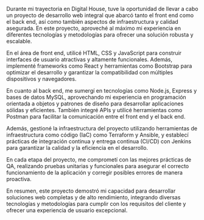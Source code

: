 

Durante mi trayectoria en Digital House, tuve la oportunidad de llevar a cabo un proyecto de desarrollo web integral que abarcó tanto el front end como el back end, así como también aspectos de infraestructura y calidad asegurada. En este proyecto, aproveché al máximo mi experiencia en diferentes tecnologías y metodologías para ofrecer una solución robusta y escalable.

En el área de front end, utilicé HTML, CSS y JavaScript para construir interfaces de usuario atractivas y altamente funcionales. Además, implementé frameworks como React y herramientas como Bootstrap para optimizar el desarrollo y garantizar la compatibilidad con múltiples dispositivos y navegadores.

En cuanto al back end, me sumergí en tecnologías como Node.js, Express y bases de datos MySQL, aprovechando mi experiencia en programación orientada a objetos y patrones de diseño para desarrollar aplicaciones sólidas y eficientes. También integré APIs y utilicé herramientas como Postman para facilitar la comunicación entre el front end y el back end.

Además, gestioné la infraestructura del proyecto utilizando herramientas de infraestructura como código (IaC) como Terraform y Ansible, y establecí prácticas de integración continua y entrega continua (CI/CD) con Jenkins para garantizar la calidad y la eficiencia en el desarrollo.

En cada etapa del proyecto, me comprometí con las mejores prácticas de QA, realizando pruebas unitarias y funcionales para asegurar el correcto funcionamiento de la aplicación y corregir posibles errores de manera proactiva.

En resumen, este proyecto demostró mi capacidad para desarrollar soluciones web completas y de alto rendimiento, integrando diversas tecnologías y metodologías para cumplir con los requisitos del cliente y ofrecer una experiencia de usuario excepcional.
